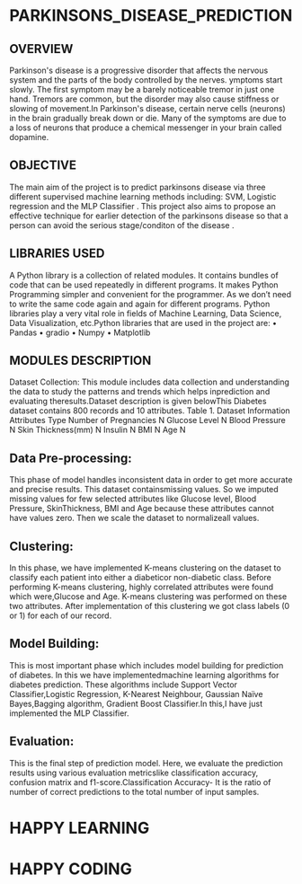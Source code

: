 # PARKINSONS_DISEASE_PREDICTION
  
## OVERVIEW
Parkinson's disease is a progressive disorder that affects the nervous system and the parts of the body controlled by the nerves. ymptoms start slowly. The first symptom may be a barely noticeable tremor in just one hand. Tremors are common, but the disorder may also cause stiffness or slowing of movement.In Parkinson's disease, certain nerve cells (neurons) in the brain gradually break down or die. Many of the symptoms are due to a loss of neurons that produce a chemical messenger in your brain called dopamine.

## OBJECTIVE
The main aim of the project is to predict parkinsons disease  via three different supervised machine learning methods including: SVM, Logistic regression and the MLP Classifier . This project also aims to propose an effective technique for earlier detection of the parkinsons disease so that a person can avoid the serious stage/conditon of the disease .

## LIBRARIES USED
A Python library is a collection of related modules. It contains bundles of code that can be used repeatedly in different programs. It makes Python Programming simpler and convenient for the programmer. As we don’t need to write the same code again and again for different programs. Python libraries play a very vital role in fields of Machine Learning, Data Science, Data Visualization, etc.Python libraries that are used in the project are: • Pandas • gradio • Numpy • Matplotlib

## MODULES DESCRIPTION
Dataset Collection:
This module includes data collection and understanding the data to study the patterns and trends which helps inprediction and evaluating theresults.Dataset description is given belowThis Diabetes dataset contains 800 records and 10 attributes. Table 1. Dataset Information Attributes Type Number of Pregnancies N Glucose Level N Blood Pressure N Skin Thickness(mm) N Insulin N BMI N Age N

## Data Pre-processing: 
This phase of model handles inconsistent data in order to get more accurate and precise results. This dataset containsmissing values. So we imputed missing values for few selected attributes like Glucose level, Blood Pressure, SkinThickness, BMI and Age because these attributes cannot have values zero. Then we scale the dataset to normalizeall values.

## Clustering:
In this phase, we have implemented K-means clustering on the dataset to classify each patient into either a diabeticor non-diabetic class. Before performing K-means clustering, highly correlated attributes were found which were,Glucose and Age. K-means clustering was performed on these two attributes. After implementation of this clustering we got class labels (0 or 1) for each of our record.

## Model Building:
This is most important phase which includes model building for prediction of diabetes. In this we have implementedmachine learning algorithms for diabetes prediction. These algorithms include Support Vector Classifier,Logistic Regression, K-Nearest Neighbour, Gaussian Naïve Bayes,Bagging algorithm, Gradient Boost Classifier.In this,I have just implemented the MLP Classifier.

## Evaluation:
This is the final step of prediction model. Here, we evaluate the prediction results using various evaluation metricslike classification accuracy, confusion matrix and f1-score.Classification Accuracy- It is the ratio of number of correct predictions to the total number of input samples.


# HAPPY LEARNING
# HAPPY CODING
